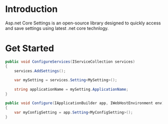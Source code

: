 # Introduction

Asp.net Core Settings is an open-source library designed to quickly access and save settings using latest .net core technlogy.

# Get Started

```csharp
public void ConfigureServices(IServiceCollection services)
{
    services.AddSettings();
    
    var mySetting = services.Setting<MySetting>();
    
    string applicationName = mySetting.ApplicationName;
}
```

```csharp
public void Configure(IApplicationBuilder app, IWebHostEnvironment env)
{
    var myConfigSetting = app.Setting<MyConfigSetting>();
}
```
